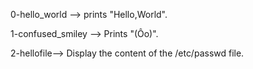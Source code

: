 0-hello_world --> prints "Hello,World".

1-confused_smiley --> Prints "(Ôo)".

2-hellofile--> Display the content of the /etc/passwd file.


